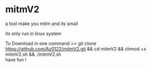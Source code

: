 # mitmV2

a tool make you mitm and its smail 

its only run in linux system

To Download  in one command  >>  git clone https://github.com/Az0122/mitmV2.git && cd mitmV2 && chmod +x mitmV2.sh && ./mitmV2.sh  
have fun ! 

